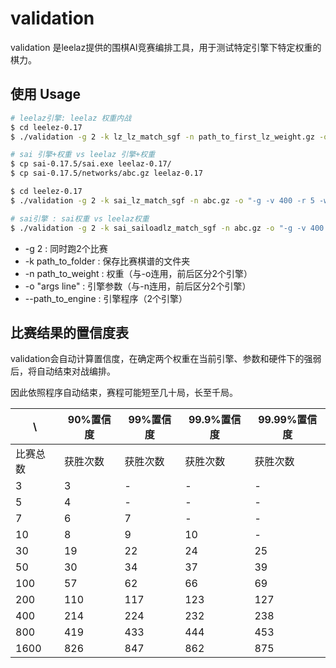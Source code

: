 # validation

validation 是leelaz提供的围棋AI竞赛编排工具，用于测试特定引擎下特定权重的棋力。

## 使用 Usage

```bash
# leelaz引擎: leelaz 权重内战
$ cd leelez-0.17
$ ./validation -g 2 -k lz_lz_match_sgf -n path_to_first_lz_weight.gz -o "-g -v 400 -r 5 -w" -n path_to_second_lz_weight.gz -o "-g -v 400 -r 5 -w" --leelaz --leelaz

# sai 引擎+权重 vs leelaz 引擎+权重
$ cp sai-0.17.5/sai.exe leelaz-0.17/
$ cp sai-0.17.5/networks/abc.gz leelaz-0.17

$ cd leelez-0.17
$ ./validation -g 2 -k sai_lz_match_sgf -n abc.gz -o "-g -v 400 -r 5 -w" -n path_to_lz_weight.gz -o "-g -v 400 -r 5 -w" --sai --leelaz

# sai引擎 : sai权重 vs leelaz权重
$ ./validation -g 2 -k sai_sailoadlz_match_sgf -n abc.gz -o "-g -v 400 -r 5 -w" -n path_to_lz_weight.gz -o "-g -v 400 -r 5 -w" --sai --sai
```

* -g 2 : 同时跑2个比赛
* -k path_to_folder : 保存比赛棋谱的文件夹
* -n path_to_weight : 权重（与-o连用，前后区分2个引擎）
* -o "args line" : 引擎参数（与-n连用，前后区分2个引擎）
* --path_to_engine : 引擎程序（2个引擎）


## 比赛结果的置信度表

validation会自动计算置信度，在确定两个权重在当前引擎、参数和硬件下的强弱后，将自动结束对战编排。

因此依照程序自动结束，赛程可能短至几十局，长至千局。

|    \\    | 90%置信度 | 99%置信度 | 99.9%置信度 | 99.99%置信度 |
| ------- | -------- | -------- | ---------- | ----------- |
| 比赛总数 | 获胜次数  | 获胜次数  | 获胜次数    | 获胜次数     |
| 3       | 3        | -        | -          | -           |
| 5       | 4        | -        | -          | -           |
| 7       | 6        | 7        | -          | -           |
| 10      | 8        | 9        | 10         | -           |
| 30      | 19       | 22       | 24         | 25          |
| 50      | 30       | 34       | 37         | 39          |
| 100     | 57       | 62       | 66         | 69          |
| 200     | 110      | 117      | 123        | 127         |
| 400     | 214      | 224      | 232        | 238         |
| 800     | 419      | 433      | 444        | 453         |
| 1600    | 826      | 847      | 862        | 875         |

